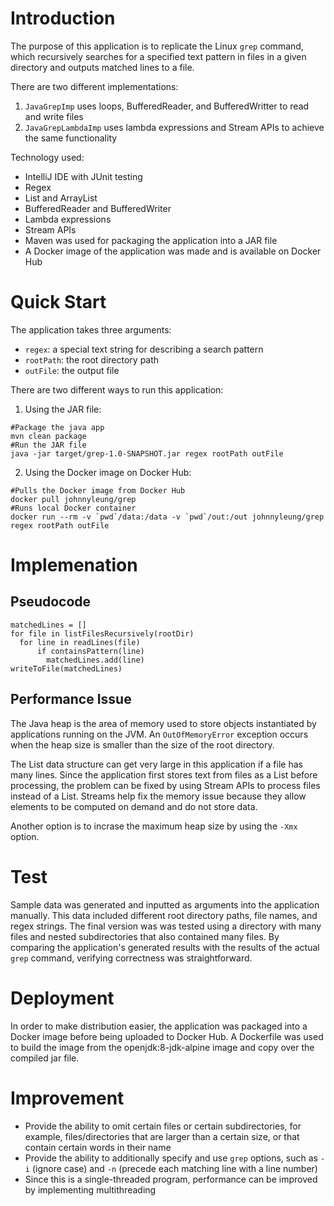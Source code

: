 # Introduction
The purpose of this application is to replicate the Linux `grep` command, which recursively searches for a specified text pattern in files in a given directory and outputs matched lines to a file.

There are two different implementations:
1. `JavaGrepImp` uses loops, BufferedReader, and BufferedWritter to read and write files
2. `JavaGrepLambdaImp` uses lambda expressions and Stream APIs to achieve the same functionality

Technology used:
- IntelliJ IDE with JUnit testing
- Regex
- List and ArrayList
- BufferedReader and BufferedWriter
- Lambda expressions
- Stream APIs
- Maven was used for packaging the application into a JAR file
- A Docker image of the application was made and is available on Docker Hub

# Quick Start
The application takes three arguments:
- `regex`: a special text string for describing a search pattern
- `rootPath`: the root directory path
- `outFile`: the output file

There are two different ways to run this application:
1. Using the JAR file:
```
#Package the java app
mvn clean package
#Run the JAR file
java -jar target/grep-1.0-SNAPSHOT.jar regex rootPath outFile
```
2. Using the Docker image on Docker Hub:
```
#Pulls the Docker image from Docker Hub
docker pull johnnyleung/grep
#Runs local Docker container
docker run --rm -v `pwd`/data:/data -v `pwd`/out:/out johnnyleung/grep regex rootPath outFile
```

# Implemenation
## Pseudocode
```
matchedLines = []
for file in listFilesRecursively(rootDir)
  for line in readLines(file)
      if containsPattern(line)
        matchedLines.add(line)
writeToFile(matchedLines)
```

## Performance Issue
The Java heap is the area of memory used to store objects instantiated by applications running on the JVM. An `OutOfMemoryError` exception occurs when the heap size is smaller than the size of the root directory. 

The List data structure can get very large in this application if a file has many lines. Since the application first stores text from files as a List before processing, the problem can be fixed by using Stream APIs to process files instead of a List. Streams help fix the memory issue because they allow elements to be computed on demand and do not store data.

Another option is to incrase the maximum heap size by using the `-Xmx` option.

# Test
Sample data was generated and inputted as arguments into the application manually. This data included different root directory paths, file names, and regex strings. The final version was was tested using a directory with many files and nested subdirectories that also contained many files. By comparing the application's generated results with the results of the actual `grep` command, verifying correctness was straightforward.

# Deployment
In order to make distribution easier, the application was packaged into a Docker image before being uploaded to Docker Hub. A Dockerfile was used to build the image from the openjdk:8-jdk-alpine image and copy over the compiled jar file.

# Improvement
- Provide the ability to omit certain files or certain subdirectories, for example, files/directories that are larger than a certain size, or that contain certain words in their name
- Provide the ability to additionally specify and use `grep` options, such as `-i` (ignore case) and `-n` (precede each matching line with a line number)
- Since this is a single-threaded program, performance can be improved by implementing multithreading
